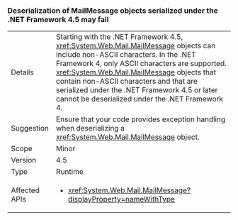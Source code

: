 ### Deserialization of MailMessage objects serialized under the .NET Framework 4.5 may fail

|   |   |
|---|---|
|Details|Starting with the .NET Framework 4.5, <xref:System.Web.Mail.MailMessage> objects can include non-ASCII characters. In the .NET Framework 4, only ASCII characters are supported. <xref:System.Web.Mail.MailMessage> objects that contain non-ASCII characters and that are serialized under the .NET Framework 4.5 or later cannot be deserialized under the .NET Framework 4.|
|Suggestion|Ensure that your code provides exception handling when deserializing a <xref:System.Web.Mail.MailMessage> object.|
|Scope|Minor|
|Version|4.5|
|Type|Runtime|
|Affected APIs|<ul><li><xref:System.Web.Mail.MailMessage?displayProperty=nameWithType></li></ul>|
